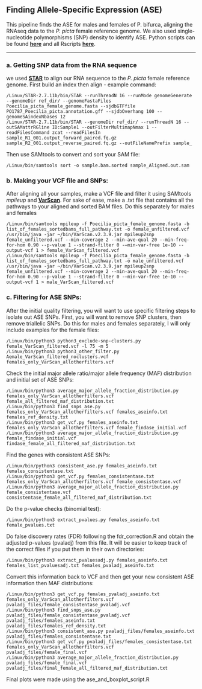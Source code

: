 ## Finding Allele-Specific Expression (ASE)
This pipeline finds the ASE for males and females of P. bifurca, aligning the RNAseq data to the _P. picta_ female reference genome. We also used single-nucleotide polymorphisms (SNP) density to identify ASE. Python scripts can be found **[here](https://github.com/ljmfong/Poecilia-bifurca-Characterizing-Sex-Chromosome/tree/main/python_scripts/ASE_scripts)** and all Rscripts **[here](https://github.com/ljmfong/Poecilia-bifurca-Characterizing-Sex-Chromosome/tree/main/Rscripts)**.

------------------------------------------------------------------------------------------------------------------------------------
### a. Getting SNP data from the RNA sequence

we used **[STAR](https://hbctraining.github.io/Intro-to-rnaseq-hpc-O2/lessons/03_alignment.html)** to align our RNA sequence to the _P. picta_ female reference genome. First build an index then align - example command:

    /Linux/STAR-2.7.11b/bin/STAR --runThreadN 16 --runMode genomeGenerate --genomeDir ref_dir/ --genomeFastaFiles Poecilia_picta_female_genome.fasta --sjdbGTFfile PO1787_Poecilia_picta.annotation.gff --sjdbOverhang 100 --genomeSAindexNbases 12
    /Linux/STAR-2.7.11b/bin/STAR --genomeDir ref_dir/ --runThreadN 16 --outSAMattrRGline ID:Sample1 --outFilterMultimapNmax 1 --readFilesCommand zcat --readFilesIn sample_R1_001.output_forward_paired.fq.gz sample_R2_001.output_reverse_paired.fq.gz --outFileNamePrefix sample_

Then use SAMtools to convert and sort your SAM file:

    /Linux/bin/samtools sort -o sample.bam.sorted sample_Aligned.out.sam

### b. Making your VCF file and SNPs: 

After aligning all your samples, make a VCF file and filter it using SAMtools _mpileup_ and **[VarScan](https://varscan.sourceforge.net/)**. For sake of ease, make a .txt file that contains all the pathways to your aligned and sorted BAM files. Do this separately for males and females

    /Linux/bin/samtools mpileup -f Poecilia_picta_female_genome.fasta -b list_of_females_sortedbams_full_pathway.txt -o female_unfiltered.vcf
    /usr/bin/java -jar ~/bin/VarScan.v2.3.9.jar mpileup2snp female_unfiltered.vcf --min-coverage 2 --min-ave-qual 20 --min-freq-for-hom 0.90 --p-value 1 --strand-filter 0 -—min-var-free 1e-10 --output-vcf 1 > female_VarScan_filtered.vcf
    /Linux/bin/samtools mpileup -f Poecilia_picta_female_genome.fasta -b list_of_females_sortedbams_full_pathway.txt -o male_unfiltered.vcf
    /usr/bin/java -jar ~/bin/VarScan.v2.3.9.jar mpileup2snp female_unfiltered.vcf --min-coverage 2 --min-ave-qual 20 --min-freq-for-hom 0.90 --p-value 1 --strand-filter 0 -—min-var-free 1e-10 --output-vcf 1 > male_VarScan_filtered.vcf

### c. Filtering for ASE SNPs:

After the initial quality filtering, you will want to use specific filtering steps to isolate out ASE SNPs. First, you will want to remove SNP clusters, then remove triallelic SNPs. Do this for males and females separately, I will only include examples for the female files:

    /Linux/bin/python3 python3_exclude-snp-clusters.py female_VarScan_filtered.vcf -l 75 -m 5
    /Linux/bin/python3 python3_other_filter.py Aemale_VarScan_filtered_noclusters.vcf females_only_VarScan_allotherfilters.vcf

Check the initial major allele ratio/major allele frequency (MAF) distribution and initial set of ASE SNPs:

    /Linux/bin/python3 average_major_allele_fraction_distribution.py females_only_VarScan_allotherfilters.vcf female_all_filtered_maf_distribution.txt
    /Linux/bin/python3 find_snps_ase.py females_only_VarScan_allotherfilters.vcf females_aseinfo.txt females_ref_density.txt
    /Linux/bin/python3 get_vcf.py females_aseinfo.txt females_only_VarScan_allotherfilters.vcf female_findase_initial.vcf
    /Linux/bin/python3 average_major_allele_fraction_distribution.py female_findase_initial.vcf findase_female_all_filtered_maf_distribution.txt

Find the genes with consistent ASE SNPs:

    /Linux/bin/python3 consistent_ase.py females_aseinfo.txt females_consistentase.txt 
    /Linux/bin/python3 get_vcf.py females_consistentase.txt females_only_VarScan_allotherfilters.vcf female_consistentase.vcf
    /Linux/bin/python3 average_major_allele_fraction_distribution.py female_consistentase.vcf consistentase_female_all_filtered_maf_distribution.txt

Do the p-value checks (binomial test):

    /Linux/bin/python3 extract_pvalues.py females_aseinfo.txt female_pvalues.txt

Do false discovery rates (FDR) following the fdr_correction.R and obtain the adjusted p-values (pvaladj) from this file. It will be easier to keep track of the correct files if you put them in their own directories:

    /Linux/bin/python3 extract_pvaluesadj.py females_aseinfo.txt females_list_pvaluesadj.txt females_pvaladj_aseinfo.txt

Convert this information back to VCF and then get your new consistent ASE information then MAF distributions:

    /Linux/bin/python3 get_vcf.py females_pvaladj_aseinfo.txt females_only_VarScan_allotherfilters.vcf pvaladj_files/female_consistentase_pvaladj.vcf
    /Linux/bin/python3 find_snps_ase.py pvaladj_files/female_consistentase_pvaladj.vcf pvaladj_files/females_aseinfo.txt pvaladj_files/females_ref_density.txt
    /Linux/bin/python3 consistent_ase.py pvaladj_files/females_aseinfo.txt pvaladj_files/females_consistentase.txt 
    /Linux/bin/python3 get_vcf.py pvaladj_files/females_consistentase.txt females_only_VarScan_allotherfilters.vcf pvaladj_files/female_final.vcf
    /Linux/bin/python3 average_major_allele_fraction_distribution.py pvaladj_files/female_final.vcf pvaladj_files/final_female_all_filtered_maf_distribution.txt

Final plots were made using the ase_and_boxplot_script.R    

    










    



